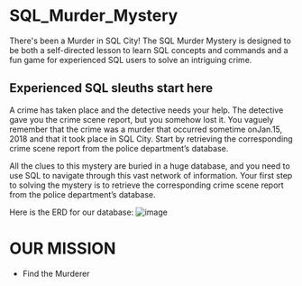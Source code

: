# SQL_Murder_Mystery
There's been a Murder in SQL City! The SQL Murder Mystery is designed to be both a self-directed lesson to learn SQL concepts and commands and a fun game for experienced SQL users to solve an intriguing crime.

## Experienced SQL sleuths start here 
A crime has taken place and the detective needs your help. The detective gave you the crime scene report, but you somehow lost it. You vaguely remember that the crime was a ​murder​ that occurred sometime on ​Jan.15, 2018​ and that it took place in ​SQL City​. Start by retrieving the corresponding crime scene report from the police department’s database.

All the clues to this mystery are buried in a huge database, and you need to use SQL to navigate through this vast network of information. Your first step to solving the mystery is to retrieve the corresponding crime scene report from the police department’s database. 
 
 Here is the ERD for our database:
 ![image](https://user-images.githubusercontent.com/104670003/183323030-d1353cb9-79f3-4aab-9a2d-df6ebf82e56a.png)
 
 # OUR MISSION
 
  - Find the Murderer

 
 
